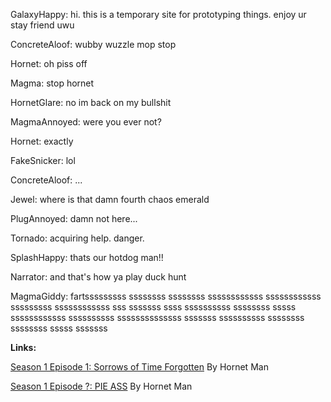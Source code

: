 GalaxyHappy: hi. this is a temporary site for prototyping things. enjoy ur stay friend uwu

ConcreteAloof: wubby wuzzle mop stop

Hornet: oh piss off

Magma: stop hornet

HornetGlare: no im back on my bullshit

MagmaAnnoyed: were you ever not?

Hornet: exactly

FakeSnicker: lol

ConcreteAloof: ...

Jewel: where is that damn fourth chaos emerald

PlugAnnoyed: damn not here...

Tornado: acquiring help. danger.

SplashHappy: thats our hotdog man!!

Narrator: and that's how ya play duck hunt

MagmaGiddy: fartsssssssss ssssssss ssssssss ssssssssssss ssssssssssss sssssssss ssssssssssss sss sssssss ssss ssssssssss ssssssss sssss ssssssssssss ssssssssss ssssssssssssss sssssss ssssssssss ssssssss ssssssss sssss sssssss

**Links:**

[Season 1 Episode 1: Sorrows of Time Forgotten](CR_S1_E01.htm) By Hornet Man

[Season 1 Episode ?: PIE ASS](CR_S1_PIEASS.htm) By Hornet Man


<script src="assets/js/mugshots.js"></script>

